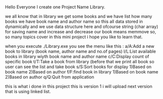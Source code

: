 Hello Everyone I create one Project Name Library.

we all know that in library we get some books and we have list how many books we have book name and author name so this all data stored in dynamically and we use data structure here and ofcourse string (char array) for saving name and increase and decrease our book means memmove so, so many topics cover in this mini project i hope you like to learn that.

when you execute ./Library.exe you see the menu like this :
a/A:Add a new book to library (book name, author name and no.of pages)
l/L:List available books in library wiyth book name and author name
c/C:Display count of specific book
t/T:Take a book from library (before that we print all book so user can see the list and take book
s/S:Sort books for display
	1)Based on book name
	2)Based on author
f/F:find book in library
	1)Based on book name
	2)Based on author
q/Q:Quit from application



this is what i done in this project this is version 1 i will upload next version that is using linked list.
